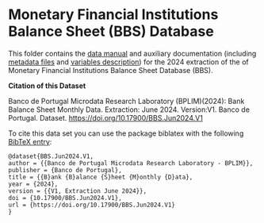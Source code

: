 # Monetary Financial Institutions Balance Sheet (BBS) Database

 This folder contains the [data manual](https://github.com/BPLIM/Manuals/blob/master/Data/BBS/JUN24/manual_BBS_Jun2024.pdf) and auxiliary documentation (including [metadata files](https://github.com/BPLIM/Manuals/blob/master/Data/BBS/JUN24/aux_files/metafiles) and [variables description](https://github.com/BPLIM/Manuals/blob/master/Data/BBS/JUN24/aux_files/variables_description)) for the 2024 extraction of the of Monetary Financial Institutions Balance Sheet Database (BBS).


**Citation of this Dataset**

Banco de Portugal Microdata Research Laboratory (BPLIM)(2024): Bank Balance Sheet Monthly Data. Extraction: June 2024. Version:V1. Banco de Portugal. Dataset. https://doi.org/10.17900/BBS.Jun2024.V1


To cite this data set you can use the package biblatex with the following [BibTeX entry](https://github.com/BPLIM/Manuals/blob/master/Data/BBS/JUN24/aux_files/bibtex/BBS.bib):

```
@dataset{BBS.Jun2024.V1,
author = {{Banco de Portugal Microdata Research Laboratory - BPLIM}},
publisher = {Banco de Portugal},
title = {{B}ank {B}alance {S}heet {M}onthly {D}ata},
year = {2024},
version = {{V1, Extraction June 2024}},
doi = {10.17900/BBS.Jun2024.V1},
url = {https://doi.org/10.17900/BBS.Jun2024.V1}
}
```
